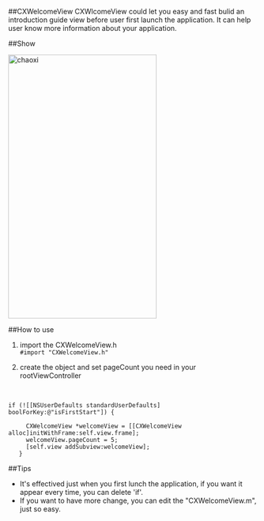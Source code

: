 ##CXWelcomeView
CXWlcomeView could let you easy and fast bulid an introduction guide view before user first launch the application.  It can help user know more information about your application.

##Show
<!--![gif](http://7xnqnj.com1.z0.glb.clouddn.com/welcome.gif)-->

<img src="http://7xnqnj.com1.z0.glb.clouddn.com/welcome.gif" width = "300" height = "533.6" alt="chaoxi" align=center />

##How to use
1. import the CXWelcomeView.h<br>
```#import "CXWelcomeView.h"```


2. create the object and set pageCount you need in your rootViewController
<br>

```	
if (![[NSUserDefaults standardUserDefaults] boolForKey:@"isFirstStart"]) {

     CXWelcomeView *welcomeView = [[CXWelcomeView alloc]initWithFrame:self.view.frame];
     welcomeView.pageCount = 5;
     [self.view addSubview:welcomeView];
   }
```

##Tips

* It's effectived just when you first lunch the application, if you want it appear every time, you can delete 'if'.
* If you want to have more change, you can edit the "CXWelcomeView.m", just so easy.

